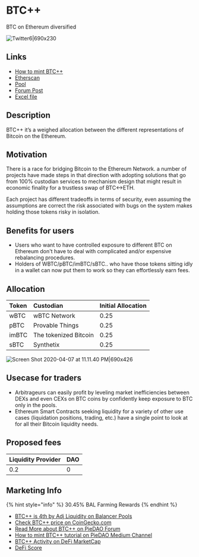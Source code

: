 # BTC++

BTC on Ethereum diversified

![Twitter6\|690x230](https://forum.piedao.org/uploads/default/original/1X/4d37154c1c36ca79c1c7435442e5762d96e45c00.jpeg)

## Links

* [How to mint BTC++](https://medium.com/piedao/how-to-mint-btc-68a762c9a200?source=collection_home---6------1-----------------------)
* [Etherscan](https://etherscan.io/address/0x0327112423f3a68efdf1fcf402f6c5cb9f7c33fd#readProxyContract)
* [Pool](https://balancer.piedao.org/#/pool/0x9891832633a83634765952b051bc7feF36714A46)
* [Forum Post](https://forum.piedao.org/t/btc-btc-on-ethereum-diversified/68)
* [Excel file](https://docs.google.com/spreadsheets/d/1UqemCMqjMotZ2esjjWEp-Zs4udMwJ-QPfJUdVixfWgI/edit?usp=sharing)

## Description

BTC++ it’s a weighed allocation between the different representations of Bitcoin on the Ethereum.

## Motivation

There is a race for bridging Bitcoin to the Ethereum Network. a number of projects have made steps in that direction with adopting solutions that go from 100% custodian services to mechanism design that might result in economic finality for a trustless swap of BTC&lt;-&gt;ETH.

Each project has different tradeoffs in terms of security, even assuming the assumptions are correct the risk associated with bugs on the system makes holding those tokens risky in isolation.

## Benefits for users

* Users who want to have controlled exposure to different BTC on Ethereum don't have to deal with complicated and/or expensive rebalancing procedures.
* Holders of WBTC/pBTC/imBTC/sBTC.. who have those tokens sitting idly in a wallet can now put them to work so they can effortlessly earn fees.

## Allocation

| Token | Custodian | Initial Allocation |
| :--- | :--- | :--- |
| wBTC | wBTC Network | 0.25 |
| pBTC | Provable Things | 0.25 |
| imBTC | The tokenized Bitcoin | 0.25 |
| sBTC | Synthetix | 0.25 |

![Screen Shot 2020-04-07 at 11.11.40 PM\|690x426](https://forum.piedao.org/uploads/default/original/1X/b8bf32fed37727f38fcfc10a16a4ec824ee18d71.png)

## Usecase for traders

* Arbitrageurs can easily profit by leveling market inefficiencies between DEXs and even CEXs on BTC coins by confidently keep exposure to BTC only in the pools.
* Ethereum Smart Contracts seeking liquidity for a variety of other use cases \(liquidation positions, trading, etc.\) have a single point to look at for all their Bitcoin liquidity needs.

## Proposed fees

| Liquidity Provider | DAO |
| :--- | :--- |
| 0.2 | 0 |

## Marketing Info

{% hint style="info" %}
30.45% BAL Farming Rewards
{% endhint %}

* [BTC++ is 4th by Adj Liquidity on Balancer Pools](http://localhost:8080/#)
* [Check BTC++ price on CoinGecko.com](https://www.coingecko.com/en/coins/piedao-btc)
* [Read More about BTC++ on PieDAO Forum](https://forum.piedao.org/t/btc-btc-on-ethereum-diversified/68)
* [How to mint BTC++ tutorial on PieDAO Medium Channel](https://medium.com/piedao/how-to-mint-btc-68a762c9a200)
* [BTC++ Activity on DeFi MarketCap](https://defimarketcap.io/token/0x0327112423f3a68efdf1fcf402f6c5cb9f7c33fd)
* [DeFi Score](http://localhost:8080/#)

